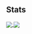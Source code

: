 ## Stats
<a href="https://github.com/anuraghazra/github-readme-stats">
  <img align="center" src="https://github-readme-stats.vercel.app/api?username=DylanSealy&theme=tokyonight&hide_border=true&cache_seconds=3600&count_private=true&show_icons=true&custom_title=GitHub%20stats"/>
</a>
<a href="https://github.com/anuraghazra/convoychat">
  <img align="center" src="https://github-readme-stats.vercel.app/api/top-langs/?username=DylanSealy&theme=tokyonight&hide_border=true&cache_seconds=3600&layout=compact"/>
</a>
